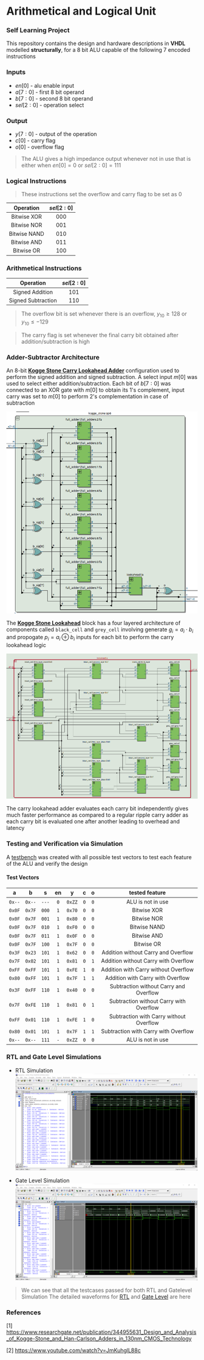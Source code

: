 # Arithmetical and Logical Unit

### Self Learning Project 

This repository contains the design and hardware descriptions in **VHDL** modelled **structurally**, for a 8 bit ALU capable of the following 7 encoded instructions

### Inputs
- $en[0]$ - alu enable input
- $a[7:0]$ - first 8 bit operand
- $b[7:0]$ - second 8 bit operand 
- $sel[2:0]$ - operation select


### Output
- $y[7:0]$ - output of the operation 
- $c[0]$ - carry flag
- $o[0]$ - overflow flag

> The ALU gives a high impedance output whenever not in use that is either when $en[0] = 0$ or $sel[2:0] = 111$ 

### Logical Instructions
> These instructions set the overflow and carry flag to be set as $0$

| Operation   | $sel[2:0]$ |
| :---:       |    :----:  |
| Bitwise XOR | $000$      |
| Bitwise NOR | $001$      |
| Bitwise NAND | $010$      |
| Bitwise AND | $011$      |
| Bitwise OR | $100$      |

### Arithmetical Instructions

| Operation   | $sel[2:0]$ |
| :---:       |    :----:  |
| Signed Addition | $101$  |
| Signed Subtraction | $110$|
> The overflow bit is set whenever there is an overflow, $y_{10} \ge 128$ or $y_{10} \le -129$

> The carry flag is set whenever the final carry bit obtained after addition/subtraction is high

### Adder-Subtractor Architecture

An 8-bit [**Kogge Stone Carry Lookahead Adder**](https://github.com/rohankalbag/ALU/blob/main/source/kogge_stone.vhdl) configuration used to perform the signed addition and signed subtraction. A select input $m[0]$ was used to select either addition/subtraction. Each bit of $b[7:0]$ was connected to an XOR gate with $m[0]$ to obtain its 1's complement, input carry was set to $m[0]$ to perform 2's complementation in case of subtraction

![](https://github.com/rohankalbag/ALU/blob/main/images/kogge_stone_rtl.png?raw=true)

The [**Kogge Stone Lookahead**](https://github.com/rohankalbag/ALU/blob/main/source/kogge_stone_lookahead.vhdl) block has a four layered architecture of components called `black_cell` and `grey_cell` involving generate $g_i = a_i \cdot b_i$ and propogate $p_i = a_i \oplus b_i$ inputs for each bit to perform the carry lookahead logic

![](https://github.com/rohankalbag/ALU/blob/main/images/kogge_stone_lookahead_rtl.png?raw=true)

The carry lookahead adder evaluates each carry bit independently gives much faster performance as compared to a regular ripple carry adder as each carry bit is evaluated one after another leading to overhead and latency 

### Testing and Verification via Simulation

A [testbench](https://github.com/rohankalbag/ALU/blob/main/source/device.vhdl) was created with all possible test vectors to test each feature of the ALU and verify the design

#### Test Vectors 
|a|b|s|en|y|c|o|tested feature|
| :---: | :---: | :---: | :---: | :---: | :---: | :---: | :---: |
|`0x--`|`0x--`| `---`|`0`| `0xZZ` | `0`|`0`| ALU is not in use |
|`0x0F`|`0x7F`| `000`|`1`| `0x70` | `0`|`0`| Bitwise XOR |
|`0x0F`|`0x7F`| `001`|`1`| `0x80` | `0`|`0`| Bitwise NOR |
|`0x0F`|`0x7F`| `010`|`1`| `0xF0` | `0`|`0`| Bitwise NAND |
|`0x0F`|`0x7F`| `011`|`1`| `0x0F` | `0`|`0`| Bitwise AND |
|`0x0F`|`0x7F`| `100`|`1`| `0x7F` | `0`|`0`| Bitwise OR |
|`0x3F`|`0x23`| `101`|`1`| `0x62` | `0`|`0`|Addition without Carry and Overflow |
|`0x7F`|`0x02`| `101`|`1`| `0x81` | `0`|`1`|Addition without Carry with Overflow |
|`0xFF`|`0xFF`| `101`|`1`| `0xFE` | `1`|`0`|Addition with Carry without Overflow |
|`0x80`|`0xFF`| `101`|`1`| `0x7F` | `1`|`1`|Addition with Carry with Overflow |
|`0x3F`|`0xFF`| `110`|`1`| `0x40` | `0`|`0`|Subtraction without Carry and Overflow |
|`0x7F`|`0xFE`| `110`|`1`| `0x81` | `0`|`1`|Subtraction without Carry with Overflow |
|`0xFF`|`0x01`| `110`|`1`| `0xFE` | `1`|`0`|Subtraction with Carry without Overflow |
|`0x80`|`0x01`| `101`|`1`| `0x7F` | `1`|`1`|Subtraction with Carry with Overflow |
|`0x--`|`0x--`| `111`|`-`| `0xZZ` | `0`|`0`| ALU is not in use |

### RTL and Gate Level Simulations

- RTL Simulation
![](https://github.com/rohankalbag/ALU/blob/main/images/rtl_waveform.png?raw=true)

- Gate Level Simulation
![](https://github.com/rohankalbag/ALU/blob/main/images/gatelevel_waveform.png?raw=true)

> We can see that all the testcases passed for both RTL and Gatelevel Simulation
> The detailed waveforms for [RTL](https://github.com/rohankalbag/ALU/blob/main/rtl_waveform.pdf) and [Gate Level](https://github.com/rohankalbag/ALU/blob/main/gatelevel_waveform.pdf) are here

### References
[1] https://www.researchgate.net/publication/344955631_Design_and_Analysis_of_Kogge-Stone_and_Han-Carlson_Adders_in_130nm_CMOS_Technology

[2] https://www.youtube.com/watch?v=JmKuhglL88c
